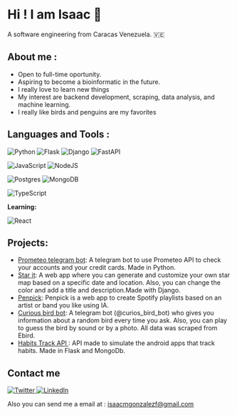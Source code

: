 # Hi ! I am Isaac 🐧
A software engineering from Caracas Venezuela. 🇻🇪

## **About me :**

 - Open to full-time oportunity. 
 - Aspiring to become a bioinformatic in the future.
 - I really love to learn new things
 - My interest are backend development, scraping, data analysis, and machine learning.
 - I really like birds and penguins are my favorites

## **Languages and Tools :**

![Python](https://img.shields.io/badge/python-3670A0?style=for-the-badge&logo=python&logoColor=ffdd54)
![Flask](https://img.shields.io/badge/flask-%23000.svg?style=for-the-badge&logo=flask&logoColor=white)
![Django](https://img.shields.io/badge/django-%23092E20.svg?style=for-the-badge&logo=django&logoColor=white)
![FastAPI](https://img.shields.io/badge/FastAPI-005571?style=for-the-badge&logo=fastapi)

![JavaScript](https://img.shields.io/badge/javascript-%23323330.svg?style=for-the-badge&logo=javascript&logoColor=%23F7DF1E)
![NodeJS](https://img.shields.io/badge/node.js-6DA55F?style=for-the-badge&logo=node.js&logoColor=white)

![Postgres](https://img.shields.io/badge/postgres-%23316192.svg?style=for-the-badge&logo=postgresql&logoColor=white)
![MongoDB](https://img.shields.io/badge/MongoDB-%234ea94b.svg?style=for-the-badge&logo=mongodb&logoColor=white)

![TypeScript](https://img.shields.io/badge/typescript-%23007ACC.svg?style=for-the-badge&logo=typescript&logoColor=white)

**Learning:**

![React](https://img.shields.io/badge/react-%2320232a.svg?style=for-the-badge&logo=react&logoColor=%2361DAFB)



## **Projects:**
 -  [Prometeo telegram bot](https://github.com/isaac152/prometeo_test_telegram_bot): A telegram bot to use Prometeo API to check your accounts and your credit cards. Made in Python.
 -  [Star it](https://stellarmap.xyz/): A web app where you can generate and customize your own star map based on a specific date and location. Also, you can change the color and add a title and description.Made with Django.
 -  [Penpick](http://penpick.xyz/): Penpick is a web app to create Spotify playlists based on an artist or band you like using IA.
 -  [Curious bird bot](https://github.com/isaac152/curious_bird_bot):  A telegram bot (@curios_bird_bot) who gives you information about a random bird every time you ask. Also, you can play to guess the bird by sound or by a photo. All data was scraped from Ebird.
 - [Habits Track API ](https://github.com/isaac152/APIHabitsTracker):  API made to simulate the android apps that track habits. Made in Flask and MongoDb.



## Contact me
<a href = ' https://twitter.com/isaac152'> ![Twitter](https://img.shields.io/badge/isaac152-%231DA1F2.svg?style=for-the-badge&logo=Twitter&logoColor=white) </a>
<a href = 'https://www.linkedin.com/in/isaac152/'>![LinkedIn](https://img.shields.io/badge/linkedin-%230077B5.svg?style=for-the-badge&logo=linkedin&logoColor=white)
</a>

Also you can send me a email at : isaacmgonzalezf@gmail.com
